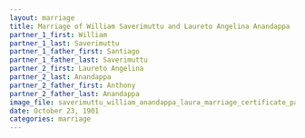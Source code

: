 ```yaml
---
layout: marriage
title: Marriage of William Saverimuttu and Laureto Angelina Anandappa
partner_1_first: William
partner_1_last: Saverimuttu
partner_1_father_first: Santiago
partner_1_father_last: Saverimuttu
partner_2_first: Laureto Angelina
partner_2_last: Anandappa
partner_2_father_first: Anthony
partner_2_father_last: Anandappa
image_file: saverimuttu_william_anandappa_laura_marriage_certificate_page_1128e
date: October 23, 1901
categories: marriage
---
```


